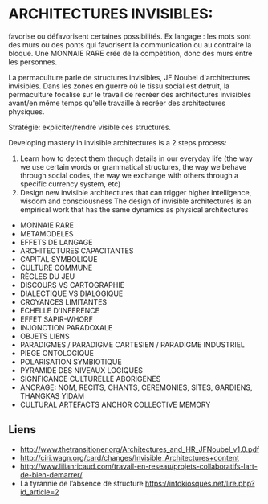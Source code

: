 # ARCHITECTURES INVISIBLES: 

favorise ou défavorisent certaines possibilités. Ex langage : les mots sont des murs ou des ponts qui favorisent la communication ou au contraire la bloque. Une MONNAIE RARE crée de la compétition, donc des murs entre les personnes.

La permaculture parle de structures invisibles, JF Noubel d'architectures invisibles. Dans les zones en guerre où le tissu social est detruit, la permaculture focalise sur le travail de recréer des architectures invisibles avant/en même temps qu'elle travaille à recréer des architectures physiques.

Stratégie: expliciter/rendre visible ces structures.

Developing mastery in invisible architectures is a 2 steps process:
1.  Learn how to detect them through details in our everyday life (the way we use certain words or grammatical structures, the way we behave through social codes, the way we exchange with others through a specific currency system, etc)
2.  Design new invisible architectures that can trigger higher intelligence, wisdom and consciousness
The design of invisible architectures is an empirical work that has the same dynamics as physical
architectures

- MONNAIE RARE
- METAMODELES
- EFFETS DE LANGAGE
- ARCHITECTURES CAPACITANTES
- CAPITAL SYMBOLIQUE
- CULTURE COMMUNE
- RÈGLES DU JEU
- DISCOURS VS CARTOGRAPHIE
- DIALECTIQUE VS DIALOGIQUE
- CROYANCES LIMITANTES
- ECHELLE D'INFERENCE
- EFFET SAPIR-WHORF
- INJONCTION PARADOXALE
- OBJETS LIENS
- PARADIGMES / PARADIGME CARTESIEN / PARADIGME INDUSTRIEL
- PIEGE ONTOLOGIQUE
- POLARISATION SYMBIOTIQUE
- PYRAMIDE DES NIVEAUX LOGIQUES
- SIGNFICANCE CULTURELLE ABORIGENES
- ANCRAGE: NOM, RECITS, CHANTS, CEREMONIES, SITES, GARDIENS, THANGKAS YIDAM
- CULTURAL ARTEFACTS ANCHOR COLLECTIVE MEMORY


## Liens


- http://www.thetransitioner.org/Architectures_and_HR_JFNoubel_v1.0.pdf
- http://ciri.wagn.org/card/changes/Invisible_Architectures+content
- http://www.lilianricaud.com/travail-en-reseau/projets-collaboratifs-lart-de-bien-demarrer/
- La tyrannie de l’absence de structure
https://infokiosques.net/lire.php?id_article=2
